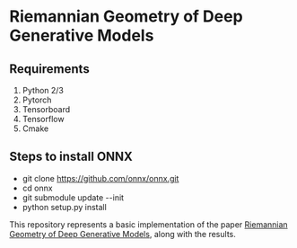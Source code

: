 # Riemannian Geometry of Deep Generative Models

## Requirements 
1) Python 2/3
2) Pytorch
3) Tensorboard
4) Tensorflow
5) Cmake

## Steps to install ONNX
- git clone https://github.com/onnx/onnx.git
- cd onnx
- git submodule update --init
- python setup.py install

This repository represents a basic implementation of the paper <a href="https://arxiv.org/abs/1711.08014">Riemannian Geometry of Deep Generative Models</a>, along with the results.
